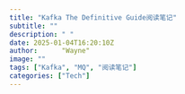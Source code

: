 ```yaml
---
title: "Kafka The Definitive Guide阅读笔记"
subtitle: ""
description: " "
date: 2025-01-04T16:20:10Z
author:      "Wayne"
image: ""
tags: ["Kafka", "MQ", "阅读笔记"]
categories: ["Tech"]
---
```

